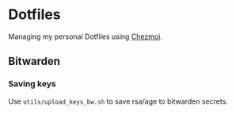 # Dotfiles

Managing my personal Dotfiles using [Chezmoi](https://www.chezmoi.io/).

## Bitwarden

### Saving keys

Use `utils/upload_keys_bw.sh` to save rsa/age to bitwarden secrets.